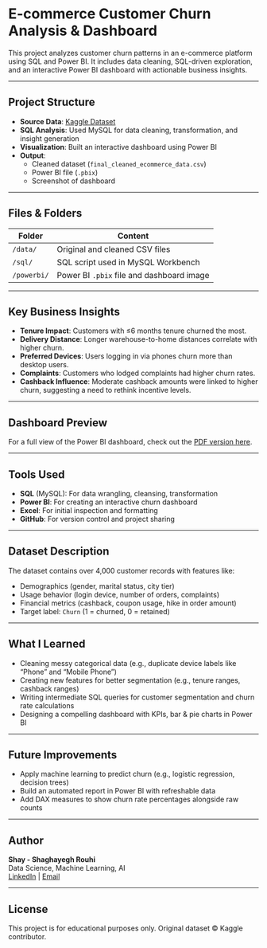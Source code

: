 # E-commerce Customer Churn Analysis & Dashboard

This project analyzes customer churn patterns in an e-commerce platform using SQL and Power BI. It includes data cleaning, SQL-driven exploration, and an interactive Power BI dashboard with actionable business insights.

---

## Project Structure

- **Source Data**: [Kaggle Dataset](https://www.kaggle.com/datasets/ankitverma2010/ecommerce-customer-churn-analysis-and-prediction/data)
- **SQL Analysis**: Used MySQL for data cleaning, transformation, and insight generation
- **Visualization**: Built an interactive dashboard using Power BI
- **Output**:
  - Cleaned dataset (`final_cleaned_ecommerce_data.csv`)
  - Power BI file (`.pbix`)
  - Screenshot of dashboard

---

## Files & Folders

| Folder        | Content                                   |
|---------------|--------------------------------------------|
| `/data/`      | Original and cleaned CSV files             |
| `/sql/`       | SQL script used in MySQL Workbench         |
| `/powerbi/`   | Power BI `.pbix` file and dashboard image  |

---

## Key Business Insights

- **Tenure Impact**: Customers with ≤6 months tenure churned the most.
- **Delivery Distance**: Longer warehouse-to-home distances correlate with higher churn.
- **Preferred Devices**: Users logging in via phones churn more than desktop users.
- **Complaints**: Customers who lodged complaints had higher churn rates.
- **Cashback Influence**: Moderate cashback amounts were linked to higher churn, suggesting a need to rethink incentive levels.

---

## Dashboard Preview
For a full view of the Power BI dashboard, check out the [PDF version here](./powerbi/ecommerce_churn_dashboard.pdf).



---

## Tools Used

- **SQL** (MySQL): For data wrangling, cleansing, transformation
- **Power BI**: For creating an interactive churn dashboard
- **Excel**: For initial inspection and formatting
- **GitHub**: For version control and project sharing

---

## Dataset Description

The dataset contains over 4,000 customer records with features like:
- Demographics (gender, marital status, city tier)
- Usage behavior (login device, number of orders, complaints)
- Financial metrics (cashback, coupon usage, hike in order amount)
- Target label: `Churn` (1 = churned, 0 = retained)

---

## What I Learned

- Cleaning messy categorical data (e.g., duplicate device labels like “Phone” and “Mobile Phone”)
- Creating new features for better segmentation (e.g., tenure ranges, cashback ranges)
- Writing intermediate SQL queries for customer segmentation and churn rate calculations
- Designing a compelling dashboard with KPIs, bar & pie charts in Power BI

---

## Future Improvements

- Apply machine learning to predict churn (e.g., logistic regression, decision trees)
- Build an automated report in Power BI with refreshable data
- Add DAX measures to show churn rate percentages alongside raw counts

---

## Author

**Shay - Shaghayegh Rouhi**  
Data Science, Machine Learning, AI  
[LinkedIn](https://www.linkedin.com/in/Shay-shaghayegh-rouhi-aba3892a1) | [Email](mailto:Shaghayegh.rouhi.sr@gmail.com)

---

## License

This project is for educational purposes only. Original dataset © Kaggle contributor.
